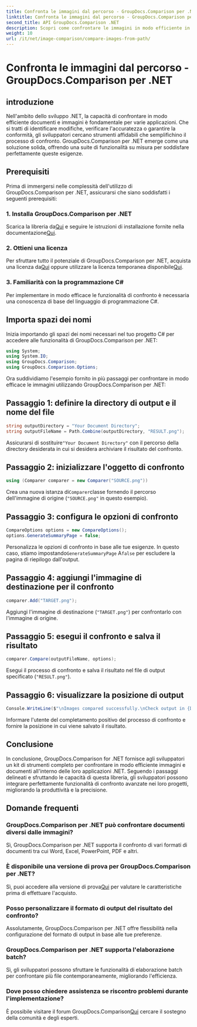 ```yaml
---
title: Confronta le immagini dal percorso - GroupDocs.Comparison per .NET
linktitle: Confronta le immagini dal percorso - GroupDocs.Comparison per .NET
second_title: API GroupDocs.Comparison .NET
description: Scopri come confrontare le immagini in modo efficiente in .NET utilizzando la libreria GroupDocs.Comparison. Segui la guida passo passo per un'integrazione perfetta.
weight: 10
url: /it/net/image-comparison/compare-images-from-path/
---
```


# Confronta le immagini dal percorso - GroupDocs.Comparison per .NET

## introduzione
Nell'ambito dello sviluppo .NET, la capacità di confrontare in modo efficiente documenti e immagini è fondamentale per varie applicazioni. Che si tratti di identificare modifiche, verificare l'accuratezza o garantire la conformità, gli sviluppatori cercano strumenti affidabili che semplifichino il processo di confronto. GroupDocs.Comparison per .NET emerge come una soluzione solida, offrendo una suite di funzionalità su misura per soddisfare perfettamente queste esigenze.
## Prerequisiti
Prima di immergersi nelle complessità dell'utilizzo di GroupDocs.Comparison per .NET, assicurarsi che siano soddisfatti i seguenti prerequisiti:
### 1. Installa GroupDocs.Comparison per .NET
 Scarica la libreria da[Qui](https://releases.groupdocs.com/comparison/net/) e seguire le istruzioni di installazione fornite nella documentazione[Qui](https://tutorials.groupdocs.com/comparison/net/).
### 2. Ottieni una licenza
 Per sfruttare tutto il potenziale di GroupDocs.Comparison per .NET, acquista una licenza da[Qui](https://purchase.groupdocs.com/buy) oppure utilizzare la licenza temporanea disponibile[Qui](https://purchase.groupdocs.com/temporary-license/).
### 3. Familiarità con la programmazione C#
Per implementare in modo efficace le funzionalità di confronto è necessaria una conoscenza di base del linguaggio di programmazione C#.

## Importa spazi dei nomi
Inizia importando gli spazi dei nomi necessari nel tuo progetto C# per accedere alle funzionalità di GroupDocs.Comparison per .NET:
```csharp
using System;
using System.IO;
using GroupDocs.Comparison;
using GroupDocs.Comparison.Options;
```

Ora suddividiamo l'esempio fornito in più passaggi per confrontare in modo efficace le immagini utilizzando GroupDocs.Comparison per .NET:
## Passaggio 1: definire la directory di output e il nome del file
```csharp
string outputDirectory = "Your Document Directory";
string outputFileName = Path.Combine(outputDirectory, "RESULT.png");
```
 Assicurarsi di sostituire`"Your Document Directory"` con il percorso della directory desiderata in cui si desidera archiviare il risultato del confronto.
## Passaggio 2: inizializzare l'oggetto di confronto
```csharp
using (Comparer comparer = new Comparer("SOURCE.png"))
```
 Crea una nuova istanza di`Comparer`classe fornendo il percorso dell'immagine di origine (`"SOURCE.png"` in questo esempio).
## Passaggio 3: configura le opzioni di confronto
```csharp
CompareOptions options = new CompareOptions();
options.GenerateSummaryPage = false;
```
 Personalizza le opzioni di confronto in base alle tue esigenze. In questo caso, stiamo impostando`GenerateSummaryPage` A`false` per escludere la pagina di riepilogo dall'output.
## Passaggio 4: aggiungi l'immagine di destinazione per il confronto
```csharp
comparer.Add("TARGET.png");
```
Aggiungi l'immagine di destinazione (`"TARGET.png"`) per confrontarlo con l'immagine di origine.
## Passaggio 5: esegui il confronto e salva il risultato
```csharp
comparer.Compare(outputFileName, options);
```
Esegui il processo di confronto e salva il risultato nel file di output specificato (`"RESULT.png"`).
## Passaggio 6: visualizzare la posizione di output
```csharp
Console.WriteLine($"\nImages compared successfully.\nCheck output in {Directory.GetCurrentDirectory()}.");
```
Informare l'utente del completamento positivo del processo di confronto e fornire la posizione in cui viene salvato il risultato.

## Conclusione
In conclusione, GroupDocs.Comparison for .NET fornisce agli sviluppatori un kit di strumenti completo per confrontare in modo efficiente immagini e documenti all'interno delle loro applicazioni .NET. Seguendo i passaggi delineati e sfruttando le capacità di questa libreria, gli sviluppatori possono integrare perfettamente funzionalità di confronto avanzate nei loro progetti, migliorando la produttività e la precisione.
## Domande frequenti
### GroupDocs.Comparison per .NET può confrontare documenti diversi dalle immagini?
Sì, GroupDocs.Comparison per .NET supporta il confronto di vari formati di documenti tra cui Word, Excel, PowerPoint, PDF e altri.
### È disponibile una versione di prova per GroupDocs.Comparison per .NET?
 Sì, puoi accedere alla versione di prova[Qui](https://releases.groupdocs.com/) per valutare le caratteristiche prima di effettuare l'acquisto.
### Posso personalizzare il formato di output del risultato del confronto?
Assolutamente, GroupDocs.Comparison per .NET offre flessibilità nella configurazione del formato di output in base alle tue preferenze.
### GroupDocs.Comparison per .NET supporta l'elaborazione batch?
Sì, gli sviluppatori possono sfruttare le funzionalità di elaborazione batch per confrontare più file contemporaneamente, migliorando l'efficienza.
### Dove posso chiedere assistenza se riscontro problemi durante l'implementazione?
 È possibile visitare il forum GroupDocs.Comparison[Qui](https://forum.groupdocs.com/c/comparison/12) cercare il sostegno della comunità e degli esperti.